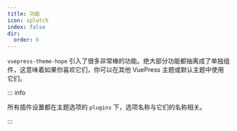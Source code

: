 ```yaml
---
title: 功能
icon: splotch
index: false
dir:
  order: 6
---
```


`vuepress-theme-hope` 引入了很多非常棒的功能。绝大部分功能都抽离成了单独组件，这意味着如果你喜欢它们，你可以在其他 VuePress 主题或默认主题中使用它们。

::: info

所有插件设置都在主题选项的 `plugins` 下，选项名称与它们的名称相关。

:::

<AutoCatalog />
